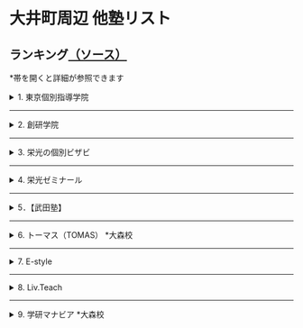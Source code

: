 # 大井町周辺 他塾リスト

## ランキング[（ソース）](https://www.jyukunavi.jp/rank/s1133228.html?gclid=EAIaIQobChMI0ZzTyfyY7wIVGHZgCh3l0gLmEAAYBCAAEgLOn_D_BwE)
*帯を開くと詳細が参照できます

<details>
<summary>1. 東京個別指導学院</summary>

# 東京個別指導学院 大井町教室
*必須項目は★マーク
- [★所在地](#所在地)
- [★大井町教室までのアクセス](#大井町教室までのアクセス)
- [★電話番号](#電話番号)
- [会社概要](#会社概要)
- [★特徴（アピールポイント）](#特徴アピールポイント)
- [大井町教室の進学実績](#大井町教室の指導実績)
- [★口コミ](#口コミ-ソース)
- [★料金詳細](#料金詳細-ソース)

[全体的情報詳細のソース](https://www.kobetsu.co.jp/school/detail/161/)

## 所在地
[〒 140-0014 東京都品川区大井１－１０－３YKビル　５Ｆ](https://www.google.co.jp/maps/place/%E6%9D%B1%E4%BA%AC%E5%80%8B%E5%88%A5%E6%8C%87%E5%B0%8E%E5%AD%A6%E9%99%A2+%E5%A4%A7%E4%BA%95%E7%94%BA%E6%95%99%E5%AE%A4%EF%BC%88%E5%80%8B%E5%88%A5%E6%8C%87%E5%B0%8E%E5%A1%BE%EF%BC%89/@35.6074414,139.7331968,15z/data=!4m5!3m4!1s0x0:0xca5f8bca7d64ed0f!8m2!3d35.6074414!4d139.7331968?hl=ja&shorturl=1)

## 大井町教室までのアクセス
JR大井町駅中央改札を出て右手の階段から1Fへ下りると、正面に「阪急百貨店（大井食品館)」、右方向に「イトーヨーカドー(大井町店)」、その右に東急大井町駅が見えます。東急大井町駅方面に進み、突き当たりを左折して「イトーヨーカドー」に沿って約100m進むとある「YKビル」の5Fが大井町教室です。※1Fに「紳士服のアオキ(大井町駅前店)」があります。

- ＪＲ京浜東北線　大井町駅　西口　徒歩２分
- 東京臨海高速鉄道りんかい線　大井町駅　出口B　徒歩２分
- 東急大井町線　大井町駅　改札口　徒歩２分

## 電話番号
0120-79-3759（月～土：9:30～21:30　日・祝：9:30～21:30）

## 会社概要
### 沿革
株式会社東京個別指導学院は、東京都新宿区に本社を置く、個別指導教育を中心とした教育関連企業。1965年6月、葵商事株式会社の商号をもって設立。1985年、馬場信治氏によって、有限会社日本教育研究会（実質上の存続会社）が設立された。1998年9月、株式の額面を1株50,000円から1株500円に変更するため、葵商事（形式上の存続会社）と合併。同日をもって商号を、株式会社日本教育研究会に変更した。1999年12月15日付けで称号を株式会社日本教育研究会より、株式会社東京個別指導学院に変更した。

### 事業内容
東京個別指導学院は、生徒1人ひとりの「目的別」「能力別」「性格別」に対応した学習指導を行う。個別指導塾事業を中心とし、ベネッセサイエンス教室・ベネッセ文章表現教室事業、CCDnet事業も展開している。

### 経営方針
東京個別指導学院は、成績向上を目的として勉強を教えるだけではなく、子どもたちが学習上の成功体験を積むことにより自信をもち、「やればできるという自信　チャレンジする喜び　夢を持つ事の大切さ　私たちはこの3つの教育理念とホスピタリティをすべての企業活動の基軸とし笑顔あふれる「人の未来」に貢献する」との企業理念に基づいて持続的な企業価値の向上を実現することを基本方針としている。

## 特徴（アピールポイント）
～大井町教室の特徴～
- [伸ばす/指導メソッド]
  - 受験合格も、成績アップも。1人ひとりの目標達成をサポート。
- [導く/学習システム]
  - 学習計画から進捗管理まで。お子さまにぴったりの学び方をご提案。
- [支える/サポート体制]
  - 通いやすい、学びやすい。自由度の高い通塾スタイル＆学習環境。

～大井町教室の特徴（詳細）～
- [特徴1]
  - あなたが勉強したいときにいつでも使える自習室完備！ 自習スペースは開校時であれば、 いつでも使えて質問もできます。
  - 「授業は週2日 + 自習週4日」で毎日来るという生徒さんも沢山いらっしゃいます。　利用時間に関しましてはお気軽にご相談ください。 
- [特徴2]
  - あなたが選んだ先生だから、やる気もUPします。
  - 東京個別なら先生が選べる、担当講師制度があります！ 「やる気」には講師との相性が大事です。 学校や今までの塾の先生で「合わないなぁ」と感じた経験はありませんか？
  - 東京個別なら受験までの信頼できるあなたのパートナーを指名することが可能です。 分からないところはもちろん、勉強の方法や過去問題・弱点の分析など、あなたの選んだ担当の先生が親身に対応してくれるので、もうあなたは受験やテストまで「一人じゃありません」。
  - また、東京個別なら選べる講師、選べる日程なので、部活動との両立も可能です。
- [特徴3]
  - あなたの夢や目標に合わせた、あなただけの授業を提供します。
  - 先生が用意する授業をただ進めるだけでなく、学校の授業でわからなかったところや宿題の質問にもお答えします。
  - 勉強方法や進め方、持っている特徴や癖は人それぞれ違います。あなたにピッタリな勉強法で自信をつけませんか？
- [特徴4]
  - あなたの夢が加速する！個別 × 映像授業＜V - style＞で3倍の効率のより学習スピードを実現！
  - 映像授業については「見っぱなし」「やりっぱなし」という不安や問題点をイメージされる方も多いのではありませんか？？　しかし、東京個別指導学院の映像授業＜V - style＞は違います！
  - 映像を見るだけではなく、専門の問題集と合わせて【高速演習】が可能となり、利用状況や理解状況の把握、【進捗管理】を行う面談も毎週実施いたします。
  - しかも自宅や学校、教室で24時間好きな時に何度も見られる手軽さ。お持ちのPCやスマートフォンからも視聴が可能だからいつでも見られます。


～安心して通える、快適に過ごせる充実の学習環境～
- 無料で使用できる自習席。集中しやすいと評判です。
- 対応テキストは十分な種類・量を準備。お子さまの課題や目標に合わせて対応していきます。
- 大井町教室近隣の学校情報を把握。行事や定期テストにしっかりと対応しています。

～高校生・中学生・小学生 目的別メニュー～  
[高校生]  
1人ひとりの目標にぴったりの対策を。
- 大学受験対策
- 定期テスト対策
- 推薦対策
- 英語資格検定対策
- 内部進学対策

[中学生]  
志望校合格、成績アップ、1人ひとりの目標に完全対応。
- 高校受験対策
- 私立中補修・内部進学
- 定期テスト対策
- 英語検定対策

[小学生]  
1人ひとりの学びを伸ばす、目的別学習プラン。
- 中学受験対策
- 英語対策
- 中学入学準備
- 小学校サポート



## 大井町教室の指導実績
[高校]  
-公立-  
日比谷高等学校、小山台高等学校、国際高等学校、三田高等学校、目黒高等学校、雪谷高等学校、つばさ総合高等学校、世田谷総合高等学校、美原高等学校、桜町高等学校、大崎高等学校、八潮高等学校、太田桜台高等学校、田園調布高等学校、広尾高等学校、上野高等学校、両国高等学校、桜修館中等教育学校

-国立・私立-  
かえつ有明高等学校、学習院高等科、駒澤大学高等学校、慶應義塾高等学校、香蘭女学校高等科、女子聖学院高等学校、森村学園高等部、杉並学院高等学校、正則高等学校、青陵高等学校、川村高等学校、多摩大学目黒高等学校、大原学園高等学校、東海大学付属高輪台高等学校、日本大学豊山女子高等学校、朋友学院高等学校、立正大学付属立正高等学校、雙葉高等学校、國學院高等学校

[中学校]  
-公立-  
小石川中等教育学校、桜修館中等教育学校、伊藤学園、日野学園、品川学園中学校、八潮学園中学校、港南中学校、大崎中学校、浜川中学校、東海中学校、戸越中学校

-国立・私立-  
開成中学校、桜蔭中学校、高輪中学校、青陵中学校、東京女学館中学校、多摩大学目黒中学校、安田学園中学校、八雲学園中学校、トキワ松学園中学校、学習院女子中等科、立正大学付属立正中学校、大妻中学校、帝京中学校、本郷中学校

[小学校]  
-公立-  
豊葉の杜学園小学校、立川小学校、伊藤学園小学校、品川学園小学校、日野学園、城南第二小学校、御殿山小学校、馬込第三小学校、台場小学校、戸越小学校、港南小学校

-国立・私立-  
立教小学校、学習院初等科、小野学園小学校、昭和女子大学付属昭和小学校、新渡戸文化小学校

## 口コミ [(ソース)](https://www.jyukunavi.jp/hyouban/blist/k31696.html)

### 料金
- 特に不満はないです。指導料と会員管理費が別になっておりわかりやすいと思います。
- 料金は個別抗議なので、多少高くても仕方ないと思ってますが、安くはないです。
- １対２(違う学年の学生が一人の先生に教えてもらう)なので、料金が高くなるかとはわかりますが、やはり、割高感はあります。
- 高すぎるというわけではないかもしれませんが、やはり高いです。
- 料金は高いと思いますが、個別指導なので仕方ない部分もあるとは思います。
- 個別なので仕方ないとは思いますが高いと思います。
- 個別なので料金は高いです。受験期には料金も更に上がりますが、その分親の要望にも応じてくれるので良いかと思います。

### 講師
- まだ三回なので判断に難しいが、ネガティヴな印象なく、保護者としては信頼しています。穏やかに接してくださっているようで、本人も安心して受けています。
- 個別に指導してくださるので、講師との相性は大きくなってしまうのですが、今のところ大きな問題はないので。
- とても信頼てきる先生と、そうでない先生がいらっしゃいます。
- とても良い先生もいれば、普通レベルの先生もいました。
- 講師が優秀でレベルが高かったです。細やかな指導が良かったです。
- 講師が優秀でレベルが高く、熱心な指導が良かった。成績も上がった。
- 同じ先生にお願いすると講習期間のコマ数が多い時に予定が合わない
- 楽しく取り組めているようです。まだ３回しか行ってないのですが、初回の感想では、「楽しかった！」といってくれて、安心しました。国語は、読むことに対する抵抗感が大きいので、一筋縄ではいかないかと思っています。
- 適切に指導していただいているようです。わかりやすいとのことです
- 受験前の子どもの気持ちに寄り添って下さる大学生の先生がおられた事が良かった。もう1人の先生には沢山問題を解かされ、暇な時間がないくらい時間内はみっちり勉強に集中できるようです。子どもの満足度は高いです。

### カリキュラム
- 今のところシラバス的なものは無いので、計画内容は知りたいです。計画設定のタイミングなど含めて詳しく知りたいです。本人にもその計画を理解してそれに向かって、学習習慣を身につけて欲しいです。
- 個別指導なので、カルキュラムなどは、教室授業よりはいくらかは生徒に合わせてもらえるようだ。
- 個別指導なので、その学生に合ったカリキュラムを組んでくださいます。
- 本人にあったカリキュラムや教材を相談して決めてくださったので良かったと思います。
- 一人一人にあった教材を見つけていただき、無理のないカリキュラムを組んでもらいました。
- 個人に合ったものを用意してもらいました。また、季節講習も細かな計画のもと進めていただきました。
- 教材は必要なものだけを購入（書店で購入）するのでレベル的にも使いやすさも子供に合うもので勉強できます。
- 個別のためカリキュラムは自由にできるところが良い点だと思います。
- 個人指導なので、希望する内容を伝えられる点が良いと思います。

### 塾の外環境
- 自宅から近い場所で検討していたので交通の便は問題ありません。治安もそう悪くはないと思ってます。
- 駅前のやや人通りの多い場所にあり、夜でも危険は少ないと思います。ただ、時間帯によっては酔っぱらいもいます。
- 駅前で便利な立地ですが、居酒屋なども多く少し不安はありました。
- 駅前で便利な立地でした。小腹が空いた時には、近くに買いに行ける店もあります。
- 駅前にあるので交通の便は良かったです。また、夜遅い授業の後でも明るい道で帰路につけたので、安心できました。
- 駅から近く、近くに大型スーパーもあり人通りも多いので安全で便利です。

### 塾の内環境
- 塾内の環境整備は悪くはないが、充実しているかどうかは何ともいえないです。
- 入り口の新型コロナウイルス対策などは、十分だと思いました。
- 室内は明るくきれいな環境です。自習室があり、授業のない日も使わせてもらえました。
- 教室内はとても明るくきれいで、勉強にも集中できる環境だったと思います。
- 清潔感があり、静かな環境が整っていると感じました。自習するのにも良いと思います。
- 清潔感はありました。勉強をする環境としては、申し分なく感じました。
- 綺麗で静かで整理整頓されているので集中して勉強が出来る環境にあると思います。
- 落ち着いた雰囲気で勉強にとりくめるようですが、長時間で、足が伸ばせないのが苦しいとのこと。見学のときに、授業する場所の狭さは気になりました。
- 清潔で綺麗にされているようです。とくに問題は見当たりません。電車が近いのですが気になりませんでした。
- 広く、明るく、活気ある受付や室内。自習スペースは狭そうだが、なんとかやっているようです。

## 料金詳細 [(ソース)](https://jyukumiru.com/columns/articles/5112)
- 費用の内訳は授業料と設備費で、入会費・年会費は無料
- 東京個別指導学院に通塾すると、授業料に加えて、月額3024円の設備費がかかります。ほかの塾とは違い、入会費や年会費は無料です。ただし、入会時に授業料2ヶ月分を事前に振り込む必要があります。

### 小学生
下記は、月額制である東京個別指導学院の料金を1ヶ月が4週間として考えて算出した、60分当たりの料金です。  
また、本来の授業z間に対する月額料金は、括弧内に記載しています。
東京個別指導学院では、小学1年生から通塾が可能です。授業時間については、小学3年生までは1コマが50分となります。  
週の通塾回数は、勉強の進捗度などに応じて、自由に選択して受講できます。  
小学4年生と小学5年生は、選択する通塾回数とコースが同じであれば、料金は同じです。週の通塾回数が増えた際も、同額ずつ増えていく仕組みです。

1. 講師：生徒 = 1：1（エクセレントコース）  

|学年|年額 / 月額|60分あたり（週1回 / 週2回）|
:---: | :---: | :---: 
|～小学3年生|週1回：約326,592円 / 約27,216円（50分）<br>週2回：約575,424円 / 約47,952円（50分）|週1回：約5,103円（60分あたり）<br>週2回：約3,596円（60分あたり）| 
|小学4・5年生|週1回：約408,240円 / 約34,020円（80分）<br>週2回：約719,280円 / 約59,940円（80分）|週1回：約6,378円（60分あたり）<br>週2回：約2,809円（60分あたり）|
|小学6年生|週1回：約414,720円 / 約34,560円（80分）<br>週2回：約725,760円 / 約60,480円（80分）|週1回：約6,480円（60分あたり）<br>週2回：約2,835円（60分あたり）|

2. 講師：生徒 = 1：2

|学年|年額 / 月額|60分あたり（週1回 / 週2回）|
:---: | :---: | :---: 
|～小学3年生|週1回：約217,728円 / 約18,144円（50分）<br>週2回：約360,804円 / 約30,067円（50分）|週1回：約5,443円（60分あたり）<br>週2回：約2,255円（60分あたり）| 
|小学4・5年生|週1回：約272,160円 / 約22,680円（80分）<br>週2回：約451,008円 / 約37,584円（80分）|週1回：約4,252円（60分あたり）<br>週2回：約1,761円（60分あたり）|
|小学6年生|週1回：約277,344円 / 約23,112円（80分）<br>週2回：約458,784円 / 約38,232円（80分）|週1回：約4,333円（60分あたり）<br>週2回：約1,792円（60分あたり）|

### 中学生
次に、中学生の料金をご紹介します。以下の60分あたりの料金は、月額制である東京個別指導学院の料金を1ヶ月が4週間として考えて算出したものです。  
中学生の場合、東京個別指導学院では、全学年とも1回の授業時間は80分です。そのため、本来の授業時間に対する月額料金は、括弧内に記載しています。  


1. 講師：生徒 = 1：1（エクセレントコース）

|学年|年額 / 月額|60分あたり（週1回 / 週2回）|
:---: | :---: | :---: 
|中学1・2年生|週1回：約414,720円 / 約34,560円（80分）<br>週2回：約725,760円 / 約60,480円（80分）|週1回：約6,480円（60分あたり）<br>週2回：約2,835円（60分あたり）| 
|中学3年生|週1回：約438,048円 / 約36,504円（80分）<br>週2回：約749,088円 / 約62,424円（80分）|週1回：約6,844円（60分あたり）<br>週2回：約2,926円（60分あたり）|

2. 講師：生徒 = 1：2


|学年|年額 / 月額|60分あたり（週1回 / 週2回）|
:---: | :---: | :---: 
|中学1・2年生|週1回：約277,344円 / 約23,112円（80分）<br>週2回：約458,784円 / 約38,232円（80分）|週1回：約4,333円（60分あたり）<br>週2回：約1,792円（60分あたり）| 
|中学3年生|週1回：約298,080円 / 約24,840円（80分）<br>週2回：約479,520円 / 約39,960円（80分）|週1回：約4,657円（60分あたり）<br>週2回：約1,873円（60分あたり）|


### 高校生・浪人生
高校生、もしくは浪人生が、東京個別指導学院に通塾した際の、60分あたりの料金を紹介。  
60分あたりの料金は、月額制である東京個別指導学院の料金を、1ヶ月が4習慣として考えて算出しました。  
さらに、高校生や浪人生の場合、東京個別指導学院では、全学年ともに1回の授業時間は80分です。  
そのため、本来の授業時間に対する月額料金は、括弧内に記載しています。

1. 講師：生徒 = 1：1（エクセレントコース）

|学年|年額 / 月額|60分あたり（週1回 / 週2回）|
:---: | :---: | :---: 
|高校1・2年生|週1回：約453,600円 / 約37,800円（80分）<br>週2回：約764,640円 / 約63,720円（80分）|週1回：約7,087円（60分あたり）<br>週2回：約2,986円（60分あたり）| 
|高校3年生・浪人生|週1回：約474,336円 / 約39,528円（80分）<br>週2回：約798,336円 / 約66,528円（80分）|週1回：約7,411円（60分あたり）<br>週2回：約3,118円（60分あたり）|


2. 講師：生徒 = 1：2

|学年|年額 / 月額|60分あたり（週1回 / 週2回）|
:---: | :---: | :---: 
|高校1・2年生|週1回：約313,632円 / 約26,136円（80分）<br>週2回：約497,664円 / 約41,472円（80分）|週1回：約4,900円（60分あたり）<br>週2回：約1,944円（60分あたり）| 
|高校3年生・浪人生|週1回：約329,184円 / 約27,432円（80分）<br>週2回：約528,768円 / 約44,064円（80分）|週1回：約5,143円（60分あたり）<br>週2回：約2,065円（60分あたり）|

### 特別講習の料金
東京個別指導学院では、春・夏・冬の年3回、特別講習期間があり、通常よりも安く授業を追加できます。  
春・夏・冬の特別講習期間ごとでは、追加料金は変わりません。ただし、東京個別指導学院では、生徒一人一人でカリキュラムが違い、教室によっても料金が異なる可能性がある。

- 小学生

|学年|1:1（60分あたり）|1：2（60分あたり）|
:---: | :---: | :---: 
|〜小学3年生|約5,184円（60分あたり）<br>約4,320円（50分あたり）|約2,851円（60分あたり）<br>約2,376円（50分あたり）| 
|小学4・5・6年生|約4,050円（60分あたり）<br>約5,400円（80分あたり）|約2,592円（60分あたり）<br>約3,456円（80分あたり）|

- 中学生

|学年|1:1（60分あたり）|1：2（60分あたり）|
:---: | :---: | :---: 
|中学1・2年生|約4,050円（60分あたり）<br>約5,400円（80分あたり）|約2,673円（60分あたり）<br>約3,564円（80分あたり）| 
|中学3年生|約4,050円（60分あたり）<br>約5,400円（80分あたり）|約2,835円（60分あたり）<br>約3,780円（80分あたり）|

- 高校生

|学年|1:1（60分あたり）|1：2（60分あたり）|
:---: | :---: | :---: 
|高校1・2年生|約4,252円（60分あたり）<br>約5,670円（80分あたり）|約2,835円（60分あたり）<br>約3,780円（80分あたり）| 
|高校3年生・浪人生|約4,455円（60分あたり）<br>約5,940円（80分あたり）|約2,916円（60分あたり）<br>約3,888円（80分あたり）|

</details>

***

<details>
<summary>2. 創研学院</summary>

*必須項目は★マーク
- [★所在地](#所在地-1)
- [★大井町教室までのアクセス](#大井町教室までのアクセス-1)
- [★電話番号](#電話番号-1)
- [会社概要](#会社概要-1)
- [★特徴（アピールポイント）](#特徴アピールポイント-1)
- [大井町校の進学実績](#大井町校の進学実績)
- [創研学院【首都圏】のコース](#創研学院首都圏のコース)
- [★口コミ](#口コミソース)
- [★料金詳細](#料金詳細-ソース-1)

[全体的情報詳細のソース1](https://www.souken-gakuin.com/cms/ooimachi)
[全体的情報詳細のソース2](https://www.jyukunavi.jp/detail/9656.html)

## 所在地
[〒140-0011　品川区東大井5丁目17‐2 林ビル 3F･4F](https://www.google.com/maps/d/viewer?mid=1fN35_Wcha-_hUZt0EVkf0C6_Sy97S8fY&hl=ja&ll=35.60687330000002%2C139.7354858&z=11)  
(*[Google Map](https://www.google.com/maps/dir//35.6068733,139.7354858/@35.6069185,139.7355739,19.21z))

## 大井町教室までのアクセス
- JR京浜東北線 他各線（東急・りんかい） 大井町駅 徒歩約1分
- 京急本線 鮫洲駅 徒歩約7分
- 京急本線 青物横丁駅 徒歩約8分
- 東急大井町線 下神明駅 徒歩約11分
- 京急本線 立会川駅 徒歩約12分

各駅から徒歩1分

## 電話番号
|種類|番号|
--- | ---
|フリーダイアル|0120-773-169|
|電話番号|03-3450-7170|
|FAX番号|03-3450-8866|

## 会社概要
### 企業理念
私たちは学習する人々に学習の手助けとなるサービス、情報、モノを提供し、喜ばれることで社会に貢献します。  
このことを通じて私たちは、自分の生活を豊かにし、満足できる生き方を各人が創造することを目指します。

1. お客様への感謝
2. 時代への挑戦
3. 仲間への共感

### 経営方針
1. 「地域No1の好感を持たれる塾づくり」  
これが私たちの当面の行動目標です。  
清潔で整理整頓された学習環境、お客様（生徒・保護者）第一主義に徹するサービスが大前提です。  
より好感を持たれ、より信頼感を増すために自分は何をどうするか。  
自分で考え、自分で行動する人がヒューマン・ブレーンの社員です。  

2. わが社は一定の規律を持った「個人塾」「個人経営者」の集合体でもあります。授業や生徒指導・校舎運営のための知識・技術の向上はもちろん、自らの判断力を高め、素早く行動に移せる強い集団を目指します。

## 特徴（アピールポイント）
～校舎全体の特徴～
- 指導方針
  - 卓越した指導技術を備えた講師が授業を行っており、生徒一人ひとりを大切に育てています。志望校合格を第一目標とし、将来的に自らの力でハードルを乗り越えらえるように成長することも目標としています
- カリキュラム
  - 入試では満点を取らなければいけないということはありません。志望校合格に向けて、必要な合格点をとるために、入試に重要な分野に絞り込みカリキュラムを組んで授業を行っています 
- point
  - 「復習中心」で効率の良い学習！
  - 「重点分野集中」で、志望校へ！長文記述対策も実施！
  - 「習熟度を確認」し、めんどうみよく学習指導を実施！
- 地域密着で志望校合格を目指す進学塾です！
  - 創研学院は地域密着を目指し、各校舎で地域にあった独自の取り組みを行っています。生徒一人ひとりにしっかりと指導を行い、入試で合格点を確実に取れることを目標とし、志望校合格を目指していきます
- ＜創研学院の指導方針＞
  - [復習を重点的に！]  創研学院では、復習を重点的に指導しています。予習を行うよりも学習したことを確実に習得するため、復習を習慣化することが大切だと考えています。
  - [入試での重点分野を集中的に指導！]  入試ではどの強化も満点を取らなければいけないということはありません。すべて満点を取るような学習ではなく、合格に必要な分野を絞り、そこを重点的に指導いたします。必要な分野は基礎から応用までしっかり習得できるようにカリキュラムを組んでいます
  - [きめ細やかに習熟度を確認！]  毎時間のチェックテストに加え、小学生は毎月の月例テスト、中・高生は定期的に学力テストを行っています。日々の学習でどれだけ習熟できているかを確認しており、講習会の終了時にもテストを行い生徒の学力状況を常に把握しています。
  - 創研学院では、志望校合格を第一目標にしておりますが、志望校に合格すると目標を見失ってしまったり、入学後の授業についていけなくなってしまうこともあります。その後の人生において、生徒が自ら「学び」「考え」「創造・研究し」「判断し」「解決する」能力を、受験勉強を通して育成することも目標にしています

～大井町校舎の特徴～
- 先生がいます！自習ルーム
  - 授業前後の自習室で質問をしたり、欠席分の授業の補修をしたり、弱点補強が可能です。先生が必ずいます。帰宅してしまうと学習しにくいお子様も、自習室で宿題や課題を仕上げることで、学習が継続しやすくなります。（＊現在は生徒間の間隔をあけて実施しております）
- 長文記述＆理社の記述
  -  長文記述問題が上位校入試の定番となっています。私たちは国語長文のみならず、理科・社会の記述・説明の力を上げるべく様々な取り組みを実施しています。また、すぐ出題されそうな最近出版された話題の小説、エッセイ、科学的説明文などにも気を配り、プリント形式で演習を進めています。(※現在は生徒間の間隔をあけて実施しております）
- 豊富なコミュニケーション
  - 保護者面談年３回以上実施、保護者会年４回以上実施、ご家庭と連絡を密にとり指導に活かしています。進路指導もお子様の学力や性格、そして ご家庭の意向をふまえてアドバイス・フォローをいたします。
- 小4時は振替が可能！
  - 私たちはできる限り、スポーツや習い事と塾を両立させたいと考えています。このことが可能になるように、小４のうちは様々な曜日の組み合わせで学習できるようになっています。ですので、旅行や病気で欠席したりした場合も、他の曜日に実施される同じ内容の授業に振り替えることで、学習内容の抜けも防げます。
- お家の方も安心の自社開発アプリ
  - 入退室時にQRコードを読み込むと、瞬時に入退室の案内がスマートフォンのアプリで通知されます。お迎えや待ち合わせ、帰宅後の食事の準備が容易に出来ます。また、面談やイベントの予約がアプリ内でできるようになりました。
- 卒業しても来たい塾
  - 大井町校には、卒業生たちがよく遊びに来てくれます。大学生だけでなく、社会人も顔を見せてくれるのです。生き物や植物がいつもあるこの空間は、卒業生たちにとって『みんなで楽しく頑張った場所』なのです。これからも、そんな校舎であり続けられるよう、生徒たち・保護者の皆様にとってより良い校舎を目指します。

## 大井町校の進学実績
[小学校]  
立会、大井第一、品川、城南第二、八潮、御殿山、台場、豊葉の杜、浅間台、戸越、三木、伊藤、港陽、etc...  

[中学入試]    
【私立・国立】  
筑波大駒場、開成、女子学院、渋谷幕張、聖光学院、豊島岡、筑波大附属、西大和学園、愛光、慶應普通部、慶應湘南藤沢、慶應中等部、武蔵、浅野、早稲田、海城、浦和明の星、サレジオ学院、洗足学園、鴎友学園、芝、渋谷渋谷、学芸大世田谷、学芸大国際、立教池袋、立教新座、東邦大東邦、栄東、青山学院、学習院、吉祥女子、暁星、鎌倉学園、逗子開成、城北、巣鴨、早稲田佐賀、都市大付属、東洋英和、法政大学、法政大二、本郷、明大明治、立教女学院、大妻、光塩女子、頌栄女子、中大附属、専修大松戸、城北埼玉、神大附属、淑徳与野、開智、中大横浜、世田谷学園、広尾学園、攻玉社、創価、高輪、東京農大一、大宮開成、獨協埼玉、西武文理、日本女子大、山手学院、鎌倉女学院、江戸川学園取手、普連土学園、大妻多摩、共立女子、香蘭女学校、國學院久我山、横浜国大鎌倉、早稲田摂陵、品川女子、成城学園、田園調布、日大藤沢、カリタス女子、森村学園、湘南学園、桐光学園、日本大学、東京女学館、富士見、成城、山脇学園、芝浦工大、獨協、恵泉女学園、都市大等々力、日大二、三輪田学園、青稜、跡見学園、八雲学園、昭和女子大、大妻中野、国府台女子、東京電機大、関東学院、神奈川学園、藤嶺学園藤沢、自修館、横浜富士見丘、青山横浜英和、聖セシリア女子、実践女子、長崎日大  

【都立】  
小石川中等教育、桜修館中等教育  

[高校入試]  
○東京  
【国公立】  
学芸大附属、西、国立、戸山、青山、東工大科学技術、立川、駒場、小山台、国分寺、竹早、国際、小松川、町田、武蔵野北、豊多摩、東、神代、目黒、深川、雪谷、晴海総合、総合芸術、杉並、富士森、つばさ総合、本所、科学技術、小岩、桜町、紅葉川、芝商業、第一商業、足立新田、農業など  
【私立】  
早稲田実業、早稲田高等学院、明大明治、国際基督教大学、青山学院、城北、中大杉並、中大附属、明大中野、法政大学、明治学院、日大二、錦城、農大一、明学東村山、日大鶴ヶ丘、佼成学園、青稜、専大附、日大櫻丘、都市大等々力、聖徳、玉川学園、東海大高輪台、多摩大目黒、東京家政大附、関東国際、東洋大京北、淑徳巣鴨、淑徳、杉並学院、安田学園、城西大城西、駒込、東京、女子美、正則、朋優学院、立正大立正、サレジオ高専、玉川聖学院、二松學舎、富士見丘など  

○神奈川  
【国公立】  
川和、横浜サイエンス、緑ヶ丘、多摩、小田原、平塚江南、鎌倉、市立金沢など
【私立】  
慶應義塾、法政二、中大横浜、鎌倉学園、山手学院、日本女子大附、桐蔭学園、日大藤沢、藤嶺藤沢、横浜隼人、横須賀学院、鵠沼、湘南工科大附など  

[大学入試]  
【国公立】  
東京、京都、大阪、北海道、東京外国語、防衛医科、横浜国立、筑波、東京農工、千葉、東京学芸、お茶の水女子、東京藝術、埼玉など  
【私立】  
慶應義塾、早稲田、上智、青山学院、関西医科、国際基督教、杏林、法政、明治、立教、東京理科、中央、明治学院、日本、北里、日本女子、学習院、國學院、芝浦工業、明治薬科、東京女子、東洋、昭和女子など

## 創研学院【首都圏】のコース
<table border="0" cellspacing="0" cellpadding="0" class="top-shinfo-list tab-course">
									<tbody>
																					<tr>
												<th>ジュニアコース（無料コースあり）</th>
												<td>■勉強の習慣を楽しく身につけます。<br />
年長～小学2年生は皆で考えて刺激し合いながら思考力を高めるクラス授業と、一人ひとりの学力に合わせてフォローする個別学習時間に分かれて実施中です！<br />
また、毎週水曜・土曜は図形・数論等の算数分野や文章作成の国語分野等の考える力を養う無料オープン授業も実施中です！<br />
</td>
											</tr>
																					<tr>
												<th>小3コース（無料コースあり）</th>
												<td>■中学受験準備として、一人ひとりに配慮したフォローを行います。<br />
小学３年生は中学受験の準備として、皆で考えて刺激し合いながら思考力を高めるクラス授業<br />
一人ひとりの学力に合わせてフォローする個別学習時間に分かれて実施中です！<br />
また、毎週水曜、土曜は図形、規則性、数論、推理等考える力を養う無料算数オープン授業も実施中です！<br />
</td>
											</tr>
																					<tr>
												<th>中学受験コース</th>
												<td>■私国立中学の受験コースです。<br />
創研学院の中学受験コースでは、やる気・興味を引き出す授業が展開されており、楽しく勉強に取り組めます。<br />
宿題ノートチェックや個別課題、テスト直し、生徒面談などで学習姿勢を育て、保護者会、面談などによりお子様の性格や適性、家庭のご意向をふまえて、受験勉強をサポートし、最上位校～地元人気校へ合格させています。<br />
</td>
											</tr>
																					<tr>
												<th>都立中受検コース</th>
												<td>■都立中学の受検コースです。<br />
人気の都立中学合格のため、論理的思考を育て、社会・文化的分野などの資料の読み取りと表現・作文などの訓練をします。各校の特徴に合わせた指導で合格を目指します。<br />
</td>
											</tr>
																					<tr>
												<th>実力練成コース（公立中進学）</th>
												<td>■学校の内容を中心に確実な実力を練成します。<br />
高校受験への基礎固め・準備を行います。中学受験ではなく、高校受験に目標を置いて学習するコースです。<br />
中学進学までに英語や算数、国語の基礎学力を固めます。そして、特に英語の力をつけ、中１の１学期の最初の定期テストで高得点を取り、よい学習ペースにのせていくことが目標です。<br />
</td>
											</tr>
																					<tr>
												<th>高校受験コース</th>
												<td>■私立・公立高校受験へ向けた受験コースです。<br />
定期テスト前の勉強だけでは実力は伸びません。トップ校を狙う勉強の仕方・考え方を指導し、実力を伸ばします。レベルに応じた問題を順序立てて演習し、間違った問題のやり直しを徹底します。だから学力が確実に定着し、実力が伸びます。３５０点の生徒は４００点へ、４００点から４５０点へ、的を絞った指導で効率よく学力をＵＰします。<br />
</td>
											</tr>
																					<tr>
												<th>私国立中高一貫校コース</th>
												<td>■在籍校に合わせ、中学・高校の学習内容を指導します<br />
ターゲットは大学入試です。中上位私立中学・高校生を対象に、中高一貫で指導します。塾通いと部活や習い事との両立を応援しつつ、学習習慣や基礎学力を高めます。授業後に自習室を利用して、宿題を済ますこともでき、ご家庭に過度の負担を求めず、大学受験の助走として適度な塾通いが可能です。<br />
</td>
											</tr>
																					<tr>
												<th>大学受験コース</th>
												<td>■志望大学の合格を目指し、苦手科目を徹底克服！<br />
高校の学習量は中学校の比ではなく、日々、効率的に学習を進めることが、大学入試に直結します。上位クラスでは高１で高校数学をひと通り終え、難関大学への足がかりとします。（中位クラスも高２で終了します。）学校の進度より速いため、随時補習を行い予習を進めています。<br />
</td>
											</tr>
																					<tr>
												<th>個別指導コース</th>
												<td>■部活や習い事、学校の学習と受験勉強の両立をサポート<br />
ご家族の急な用事や病気による欠席、部活動や習い事等の予定変更が入っても心配無用！振り替え制度を活用する事で欠席した分の指導を他の日に受けられます。<br />
<br />
■一度に複数科目の学習が可能<br />
１コマ９０分の間に２教科の学習も可能。自分自身の苦手分野を徹底的につぶしていくもよし、今のレベルよりワンランク上を目指すもよし。各分野のエキスパート一人ひとりが、万全の体制で指導します。<br />
</td>
											</tr>
																					<tr>
												<th>公立中高一貫校受験対策コース</th>
												<td>■都立小石川、桜修館、神奈川県立平塚中など、毎年合格者多数！公立一貫中入試に必要な思考力と記述力は一朝一夕には身につきません。理由を考えたり、どのようにして解答にたどりついたのか。課題は一人ひとり異なります。創研学院では徹底しためんどうみで、できるまでとことんつきあいます。授業は少人数制で行い、生徒の個性を把握した講師が、授業、自習室で個々の生徒と向き合います。画一的な教材で問題を解くだけの授業は行いません。生徒とのコミュニケーションを大切にし、それぞれの長所を伸ばしていきます。</td>
											</tr>
																			</tbody>
								</table>

## 口コミ[(ソース)]()
### 料金
- 面倒見が良い分なのか、月額の金額が高いと感じる。季節講習を含めて年間でいくらかかるのか知りたかった
- 夏期講習などの長期休暇は受講必須なので帰省の予定が組みにくいです
- 他よりはリーズナブルな感じ。自分たちでは教えられないから仕方ない
- 近くの、比較対象になったほかの塾より、若干安かったようなイメージ
- 小学生低学年は安かったです。高学年からだんだんとと高くなるようです
- よくわかりませんがほかの塾と比べたら安い方なんじゃないでしょうか
- どこも同じだと思いますが、高額だと思います
- 

### 講師
- すぐに電話をかけてくれて、保護者にも子供にも説明が丁寧だと感じ
- 授業が終わってからも講師が分からないところを教えてくれて、面倒見が良いです
- 授業の質まではよくわからないが、生徒の様子などの連絡はよくできていたと思う
- 友達みたいな先生で生徒をコントロールできてない感じがしました
- 先生はとてもやさしいです。怒ったりせずに友達のような距離の近さで教えてくださいます
- まだ入会して2か月なので良し悪しまではわからないが、とても親身で面倒見が良い印象です
- とても親身になっている雰囲気があった。採点など、間違っているのに正解になっているところもあった。もう少し細かくチェックしてもらえると助かる
- 授業での様子などをこまめに電話で連絡いただき、安心して預けられました

### カリキュラム
- そこまで難しくなさそうなので、今のところ授業にはついていけてますが、ノートの取り方をはじめに教えてくれたらありがたいと思う
- 教材の質は悪くないと思う。うちの子には量が結構多く感じる
- カリキュラムは多く子供たちは楽しく通っていました。まだ小さかったので
- 学校の内容を先取りして教えてくださいます。テスト前になるとその学校に合わせて内容が変わったりもします
- 入会してまだ2か月なので良し悪しまではわからないが、子供が抵抗なく取り組めています
- 授業終了後に宿題をするのは、復習になって、とてもよいが、家に帰った後、宿題をしたからと言って何もしないのはちょっと困った。本人のやる気次第だとは思うが・・
- まだ学校ではな洗っていない内容だったようでしたが、丁寧に教えていただき1日でみにつけてきました

### 塾の外環境
- 駅に近くて人通りがあるので安心できるが、帰りの時間が遅いので迎えにはいく人が多い
- 駅から塾までは人通りがあるけど、飲み屋の上なので帰宅時に絡まれないのか少し心配です
- 駅前だからよいんじゃない。自転車置き場があればなおよい
- 大きな駅の前なので、夜になってもにぎやかで、あまり危険はなさそう
- 駅の目の前で交通の便は最高でした。駅前の割には静かでよかったです
- 駅に近くて通いやすいと思います。夜遅くても明るい道なので安全だと思います
- 大井町駅前なので人通りもあり明るく、自宅からは徒歩で行ける距離なので便利で通いやすいです


### 塾の内環境
- みんなが勉強するのが当たり前という環境で集中しているのは良いと感じた
- コロナ対策もきちんとしていてくれて、塾の入室体質も連絡が来るので塾に行かずに遊ぶということができないようになっていてしっかり管理してくれています
- 駅から近いから電車の音がうるさそう
- 騒がしくはなかったと思う。自習室は見たことがないが、自由に使えるらしいのはいいと思う
- 小学生なのでしかも低学年だったので、集中できないのはしょうがないかと
- 全体的に少し散らかっていてきれいという印象は持ちませんでした。個人的にはトイレのにおいがあまり好きではありません
- 大手と違って教室に大人数ではなく、比較的少人数なので先生の目が届きやすく騒ぐことも少ないと思います
- アプリでの、入隊塾情報なども含めて、環境はしっかりしている
- 授業後の教室がそのまま自習室としてその日の授業の宿題を複数の先生のいる環境で出来ることがとてもよいと思います

## 料金詳細 [(ソース)](https://jyukuyobi-navi.jp/column/473/)
創研学院の料金内訳｜年間の合計費用

<table>
<tbody>
<tr>
<th style="width: 50%;">学年やコース</th>
<th style="width: 50%;">年間の合計費用</th>
</tr>
<tr>
<td>小学6年生（受験コース）</td>
<td>350,400円～908,880円</td>
</tr>
<tr>
<td>中学3年生（受験コース）</td>
<td>337,200円～874,560円</td>
</tr>
<tr>
<td>高校3年生（受験コース）</td>
<td>402,000円～1,047,360円</td>
</tr>
</tbody>
</table>

<p><strong>創研学院では、小学6年生の場合年間で350,400円～908,880円が必要となります。</strong>また、夏期講習などの期別講習費は通常の授業料と別料金となっています。</p>
<p>その他の学年やコースごとの学費が知りたい場合には、資料請求をしてみる必要があります。ここでは創研学院の各コースについて紹介するので、利用したいコースがあれば料金について調べてみましょう。</p>

<p>創研学院の授業料はコースごとに分けられています。ここでは各コースの説明と、授業料が明らかになっている個別指導コースの料金について説明します。</p>
<p><strong>創研学院の中学受験コースは小学4〜6年生を対象としたコースで、生徒の学習意欲を引き出しながら志望校合格に必要な学力をつけていきます。</strong>宿題の確認やテスト対策などを行い、定期的に面談も実施して、生徒が自分で学習する姿勢を育てます。</p>
<p>また、保護者面談も行って生徒の個性や家庭の要望なども理解して指導に生かしています。6年生の秋からは志望校に特化した対策を行い、入試問題を意識した演習問題に取り組んで実践的な力をつけます。</p>
<p><strong>創研学院の高校受験コースは、公立高校・私立高校受験を目標として応用力を育てるコースです。</strong>中学1〜2年生の段階から正しい勉強法を指導するので、早いうちに学習習慣をつけて上位高校への進学も目指せるようにしています。</p>
<p>そして入試で必要となる5科目では徹底的に演習問題に取り組むことで、入試本番で求められる応用力をつけられます。また学校の内申点対策として、定期テストの2週間前からは定期テスト対策も実施しています。</p>
<p><strong>創研学院の大学受験コースは、個別指導と集団指導の両方に対応したコースです。</strong>個別指導では生徒ごとのスケジュールに合わせた指導をし、部活動や学校行事と学習を両立しやすくなっています。</p>
<p>集団指導では、重要となる分野だけを押さえて効率よく学習を進められます。志望校のレベルに合わせてコースが用意されているので、合格に最適な指導が受けられます。また、進路指導や面談も充実しているので、安心して学習に集中できます。</p>

<p>創研学院では、苦手科目をなくすために最適な個別指導コースを用意しています。生徒の学力を把握したうえで、最適な学習カリキュラムを提案してくれます。また一人ひとりに合わせたペースで、着実に苦手を克服していくことも可能です。</p>
<table>
<tbody>
<tr>
<th style="width: 33%;">学年</th>
<th style="width: 33%;">週のコマ数</th>
<th style="width: 34%;">授業料</th>
</tr>
<tr>
<td>小学6年生（受験コース）</td>
<td>週1コマ</td>
<td>29,200円</td>
</tr>
<tr>
<td>小学6年生（受験コース）</td>
<td>週2コマ</td>
<td>52,470円</td>
</tr>
<tr>
<td>中学3年生</td>
<td>週1コマ</td>
<td>28,100円</td>
</tr>
<tr>
<td>中学3年生</td>
<td>週2コマ</td>
<td>59,400円</td>
</tr>
<tr>
<td>高校3年生</td>
<td>週1コマ</td>
<td>33,500円</td>
</tr>
<tr>
<td>高校3年生</td>
<td>週2コマ</td>
<td>60,390円</td>
</tr>
</tbody>
</table>
<p>※自由が丘校の料金となります。</p>
<p>創研学院の個別指導コースでは、受講する学年や週のコマ数によって料金が異なっています。<strong>例えば小学6年生が週1コマ受講する場合は29,200円、週2コマ受講する場合は52,470円となります。</strong></p>
<p>週のコマ数を増やせば増やすほど、料金も倍近くなっていきます。</p>
</details>

***

<details>
<summary>3. 栄光の個別ビザビ</summary>

# 栄光の個別ビザビ 大井町教室
*必須項目は★マーク
- [★所在地](#所在地-2)
- [★大井町教室までのアクセス](#大井町教室までのアクセス-2)
- [★電話番号](#電話番号-2)
- [★特徴（アピールポイント）](#特徴アピールポイント-2)
- [大井町教室の進学実績](#大井町教室の指導実績-1)
- [★口コミ](#口コミソース-1)
- [★料金詳細](#料金詳細-ソース-2)

[全体的情報詳細のソース1](https://www.eikoh-vis-a-vis.com/kyoshitsu/w9402p.html)


## 所在地
[〒140-0014 東京都品川区大井1-10-3　3階](https://www.google.com/maps/place/%E3%80%92140-0014+%E6%9D%B1%E4%BA%AC%E9%83%BD%E5%93%81%E5%B7%9D%E5%8C%BA%E5%A4%A7%E4%BA%95%EF%BC%91%E4%B8%81%E7%9B%AE%EF%BC%91%EF%BC%90%E2%88%92%EF%BC%93/@35.6074319,139.7310176,17z/data=!3m1!4b1!4m5!3m4!1s0x60188a7d40432e4b:0xc9a03200e154825b!8m2!3d35.6074319!4d139.7332063)

## 大井町教室までのアクセス
- JR京浜東北線 大井町駅
- 東急大井町線　東急大井町駅


【JR大井町駅からのご案内】  
JR大井町駅の中央口の改札を出て、右手側にあるアトレ手前の中央西方面階段を降ります。  
右方向にある東急大井町線の駅に向かって進み、イトーヨーカドーの所を左に曲がります。  
洋服のアオキが角にある信号を渡ると、1Fに東海東京証券の入っているビルが左側にあります。  
その3Fが栄光の個別ビザビ大井町校です。  


【東急大井町線大井町駅からのご案内】  
改札を出て右方向に進み、イトーヨーカドーを左手に見ながら進みます。  
洋服のアオキが角にある信号を渡ると、1Fに東海東京証券の入っているビルが左側にあります。  
その3Fが栄光の個別ビザビ大井町校です。  

## 電話番号
|種類|番号|受付時間|
--- | --- | ---
|フリーダイアル|0120-515-853|月-土>10:00-21:00 / 日祝>10:00-18:00|
|電話番号|03-3778-4231|(平日)>14:00-21:00 / (土)>10:00-21:00|

## 特徴（アピールポイント）
～校舎全体の特徴～
[栄光の個別ビザビとは]  
- 先生がぴったり寄り添う！
   - 「栄光の個別ビザビ」は、栄光ゼミナールの個別指導専門塾です。学校の授業でわからないところがあっても、一人で復習や予習をするのは、なかなか難しいもの。ビザビなら、先生がわかるまでぴったり寄り添うから安心です。
- 「塾」を楽しもう！
   - ビザビでは、個別指導の良さをとことん活かし、「解き方を教える」だけにとどまらず、先生との会話を通して「わかる楽しさ」や「学ぶ楽しさ」を伝え、成績が上がって「自信がつく」ことでやる気をどんどん引きだしていきます。 

[POINT]  
- 一人ひとりにオーダーメイドの学習プラン
   - 苦手克服・成績アップ・受験対策、目標達成に最適な学習プランを一人ひとりにご提案します。
- 一人ひとりが安心できる学習環境
   - 栄光の個別ビザビは、一人ひとりが快適に集中して学習できる環境づくりに努めています。（[感染拡大防止対策]栄光の個別ビザビでは、マスク着用、教室の換気、手洗いや消毒の徹底、検温など感染拡大防止対策を徹底しています。）
      - 落ち着いた雰囲気の教室：教室は木目調の机でそろえてあり、落ち着いて勉強できます。
      - 先生1人ｘ生徒2人の形態にぴったりな授業ブース
      - 選べる双方向型のオンライン授業：ご家庭の環境やご意向によって、オンライン授業もえらべます。ZOOMを使った双方向型の個別指導です。
      - いつでも使える自立学習室【i-cot（アイコット）】：一人ひとり独立したブースタイプ。わからないときはいつでも先生に質問出来ます。
      - ウェブ学習システム【CATS@HOME(キャッツアットホーム)】：一人ひとり専用の個別復習プリントが出力でき、テスト前なども効率的に学習出来ます。
      - 学習プランを保護者と共有：学習状況や、学習目標を達成するプロセスを保護者の方にも共有するので安心です。 
- 一人ひとりに安全対策
   - 栄光の個別ビザビは、通塾時や教室内で安全対策に取り組んでいます。
      - 先生とのコミュニケーション：授業担当以外の生徒ともよくはなし、一人一人をきちんと見守るように努めています。
      - 駅前立地：ビザビの多くの教室は駅前や商店街などにあります。夕方や夜間にも安心して通塾いただけます。
      - ICカードによる入退室管理システム：教室についたらカードをかざして、到着を保護者のメールアドレスへお知らせします。
      - 緊急連絡先の共有：入塾時に緊急連絡先を確認させていただき、万が一の事故に備えています。
      - 危機管理体制：万が一の災害や事故から生徒たちを守るため、万全の態勢を整えています。
      - オンライン授業も対応：社会情勢やご家庭のご意向によって、双方向型のオンライン個別指導もお選びいただけます。

～大井町教室紹介～
[やる気を引き出す指導]  
一人で復習や予習をするのは、なかなか大変。ビザビなら、わかるまで先生がぴったり寄り添って指導します。オリコン1位の実績・ノウハウで、やる気をどんどん引き出し、成績向上につなげます。  

[保護者の方へ]  
学期ごとの定期面談で、学習状況や目標達成のプロセス、受験や進路の情報について共有いたします。不安な点はいつでもお電話や追加の面談でご相談頂けます。初めての塾、初めての受験でも、安心してお任せください。  

[POINT]  
- 「成績が下がった」「勉強の遅れが心配」どんな不安にも寄り添います
- 通塾でもオンラインでも受講可能。どんな時も学習をしっかりサポート
- 苦手克服、テスト対策、受験指導まで。最適な学習プランで目標達成へ

[オリコン顧客満足度（R）調査2年連続1位！個別指導ならビザビ]  
ビザビは栄光ゼミナールで蓄積されたノウハウを指導に生かし、一人ひとりにぴったり寄り添う「個別指導専門」の塾です。多くの生徒と保護者の皆様にご好評をいただき、「2019年・2020年 オリコン顧客満足度(R)調査 高校受験 個別指導塾 首都圏」で2年連続で【第1位】に選ばれました。

[ビザビの授業の特徴]
- お子さまに最適な学習プランのご提案
  - 担当講師が、本人およびご家庭の希望、学習状況、課外活動の予定などをとことんヒアリングします。そのうえでプロの指導経験と教育情報をもとに、最も効果的な学習プランをご提案します。

- 理解度に合わせた効率的な学習指導
  - 先生1人に生徒2人までの指導形態で、きめ細やかな対応が可能。授業はお子さまの理解度を確認しながら進め、質問もその場で解消できるため効率的です。

- モチベーションを上げる総合サポート
  - 学習状況に合わせて教材や演習問題を選択したり、一人ひとりの性格に合わせて声掛けをしたり、プロの技術でお子さまのやる気を引き出します。
[授業以外でも学習を全面サポート]
- 自分専用のプリントで苦手克服！Web学習システム
   - Web学習システム【CATS@HOME】では、自分が間違えた問題の類題だけを集めた、復習プリントが作成できます。定期テストの対策や苦手克服にご活用いただけます。

- いつでも使える完全無料の自習室
  - 自習室は、授業がない日や授業前後の予習復習、テスト前にも利用できます。適宜利用を促し学習習慣の定着も目指します。※感染拡大防止のため、利用を一部制限させていただく場合がございます。

[お子さまも保護者様も安心できる学習環境]
- 自由に選べる時間割！授業の当日振替OK
   - 授業の曜日や時間割は自由に選べるため、習い事や部活動との両立が可能です。当日の体調不良にも、振替授業で対応いたします。

- 通いやすくて安全な駅前立地
   - 多くの教室は駅前や商店街にあり、夕方や夜間でも安心して通塾が可能です。通塾や帰宅の際は、塾の前で職員がお子さまを見守ります。
   - ★教室での対面授業も、自宅で受講できる双方向型オンライン授業も、無料体験が可能です。見学や学習相談だけでもお気軽に★

- 【※高校生の皆様・保護者の皆様へ※】
   - 高校生の皆さまには、ビザビ教室の資料と合わせて、最寄りの「大学受験ナビオ」（高校生専門・個別指導有）の資料をご案内することがございます。



</details>

***

<details>
<summary>4. 栄光ゼミナール</summary>


</details>

***

<details>
<summary>5．【武田塾】</summary>


</details>

***

<details>
<summary>6. トーマス（TOMAS） *大森校</summary>


</details>

***

<details>
<summary>7. E-style</summary>


</details>

***

<details>
<summary>8. Liv.Teach</summary>


</details>

***

<details>
<summary>9. 学研マナビア *大森校</summary>


</details>

